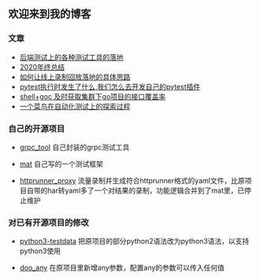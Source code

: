 ## 欢迎来到我的博客

### 文章

- [后端测试上的各种测试工具的落地](./topics/后端测试上的各种测试工具的落地.md)
- [2020年终总结](./topics/2020年终总结.md)
- [如何让线上录制回放落地的具体思路](./topics/如何让线上录制回放落地的具体思路.md)
- [pytest执行时发生了什么,我们怎么去开发自己的pytest插件](./topics/pytest执行时发生了什么,我们怎么去开发自己的pytest插件.md)
- [shell+goc 及时获取集群下go项目的接口覆盖率](./topics/goc使用学习.md)
- [一个菜鸟在自动化测试上的探索过程](./topics/一个菜鸟在自动化测试上的探索过程.md)

### 自己的开源项目

- [grpc_tool](https://github.com/mokulai/grpc_tool)
  自己封装的grpc测试工具

- [mat](https://github.com/mokulai/auto_generation_pytest)
  自己写的一个测试框架

- [httprunner_proxy](https://github.com/mokulai/httprunner_proxy)
  流量录制并生成符合httprunner格式的yaml文件，比原项目自带的har转yaml多了一个对结果的录制，功能逻辑合并到了mat里，已停止维护

### 对已有开源项目的修改

- [python3-testdata](https://github.com/mokulai/python3-testdata)
  把原项目的部分python2语法改为python3语法，以支持python3使用

- [doo_any](https://github.com/mokulai/doo_any)
  在原项目里新增any参数，配置any的参数可以传入任何值

